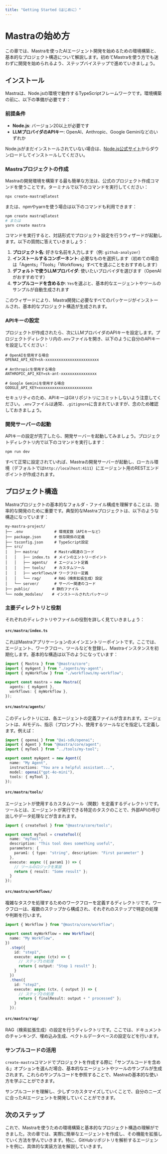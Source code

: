 ```yaml
---
title: "Getting Started（はじめに）"
---
```


# Mastraの始め方

この章では、Mastraを使ったAIエージェント開発を始めるための環境構築と、基本的なプロジェクト構造について解説します。初めてMastraを使う方でも迷わずに開発を始められるよう、ステップバイステップで進めていきましょう。

## インストール

Mastraは、Node.jsの環境で動作するTypeScriptフレームワークです。環境構築の前に、以下の準備が必要です：

### 前提条件

- **Node.js**: バージョン20以上が必要です
- **LLMプロバイダのAPIキー**: OpenAI、Anthropic、Google Geminiなどのいずれか

Node.jsがまだインストールされていない場合は、[Node.js公式サイト](https://nodejs.org/)からダウンロードしてインストールしてください。

### Mastraプロジェクトの作成

Mastraの開発環境を構築する最も簡単な方法は、公式のプロジェクト作成コマンドを使うことです。ターミナルで以下のコマンドを実行してください：

```bash
npx create-mastra@latest
```

または、npmやyarnを使う場合は以下のコマンドも利用できます：

```bash
npm create mastra@latest
# または
yarn create mastra
```

コマンドを実行すると、対話形式でプロジェクト設定を行うウィザードが起動します。以下の質問に答えていきましょう：

1. **プロジェクト名**: 好きな名前を入力します（例: `github-analyzer`）
2. **インストールするコンポーネント**: 必要なものを選択します（初めての場合は「Agents」「Tools」「Workflows」すべてを選ぶことをおすすめします）
3. **デフォルトで使うLLMプロバイダ**: 使いたいプロバイダを選びます（OpenAIがおすすめです）
4. **サンプルコードを含めるか**: `Yes`を選ぶと、基本的なエージェントやツールのサンプルが自動生成されます

このウィザードにより、Mastra開発に必要なすべてのパッケージがインストールされ、基本的なプロジェクト構造が生成されます。

### APIキーの設定

プロジェクトが作成されたら、次にLLMプロバイダのAPIキーを設定します。プロジェクトディレクトリ内の`.env`ファイルを開き、以下のように自分のAPIキーを設定してください：

```
# OpenAIを使用する場合
OPENAI_API_KEY=sk-xxxxxxxxxxxxxxxxxxxxxxxx

# Anthropicを使用する場合
ANTHROPIC_API_KEY=sk-ant-xxxxxxxxxxxxxxxx

# Google Geminiを使用する場合
GOOGLE_API_KEY=xxxxxxxxxxxxxxxxxxxxxxxx
```

セキュリティのため、APIキーはGitリポジトリにコミットしないよう注意してください。`.env`ファイルは通常、`.gitignore`に含まれていますが、念のため確認しておきましょう。

### 開発サーバーの起動

APIキーの設定が完了したら、開発サーバーを起動してみましょう。プロジェクトディレクトリ内で以下のコマンドを実行します：

```bash
npm run dev
```

すべて正常に設定されていれば、Mastraの開発サーバーが起動し、ローカル環境（デフォルトでは`http://localhost:4111`）にエージェント用のRESTエンドポイントが作成されます。

## プロジェクト構造

Mastraプロジェクトの基本的なフォルダ・ファイル構成を理解することは、効率的な開発のために重要です。典型的なMastraプロジェクトは、以下のような構造になっています：

```
my-mastra-project/
├── .env              # 環境変数（APIキーなど）
├── package.json      # 依存関係の定義
├── tsconfig.json     # TypeScript設定
├── src/             
│   ├── mastra/       # Mastra関連のコード
│   │   ├── index.ts  # メインのエントリーポイント
│   │   ├── agents/   # エージェント定義
│   │   ├── tools/    # カスタムツール
│   │   ├── workflows/# ワークフロー定義
│   │   └── rag/      # RAG（検索拡張生成）設定
│   └── server/       # サーバー関連のコード
├── public/          # 静的ファイル
└── node_modules/    # インストールされたパッケージ
```

### 主要ディレクトリと役割

それぞれのディレクトリやファイルの役割を詳しく見ていきましょう：

#### `src/mastra/index.ts`

これはMastraアプリケーションのメインエントリーポイントです。ここでは、エージェント、ワークフロー、ツールなどを登録し、Mastraインスタンスを初期化します。基本的な構造は以下のようになっています：

```typescript
import { Mastra } from "@mastra/core";
import { myAgent } from "./agents/my-agent";
import { myWorkflow } from "./workflows/my-workflow";

export const mastra = new Mastra({
  agents: { myAgent },
  workflows: { myWorkflow },
});
```

#### `src/mastra/agents/`

このディレクトリには、各エージェントの定義ファイルが含まれます。エージェントは、AIモデル、指示（プロンプト）、使用するツールなどを指定して定義します。例えば：

```typescript
import { openai } from "@ai-sdk/openai";
import { Agent } from "@mastra/core/agent";
import { myTool } from "../tools/my-tool";

export const myAgent = new Agent({
  name: "My Agent",
  instructions: "You are a helpful assistant...",
  model: openai("gpt-4o-mini"),
  tools: { myTool },
});
```

#### `src/mastra/tools/`

エージェントが使用するカスタムツール（関数）を定義するディレクトリです。ツールとは、エージェントが実行できる特定のタスクのことで、外部APIの呼び出しやデータ処理などが含まれます。

```typescript
import { createTool } from "@mastra/core/tools";

export const myTool = createTool({
  name: "myTool",
  description: "This tool does something useful",
  parameters: {
    param1: { type: "string", description: "First parameter" }
  },
  execute: async ({ param1 }) => {
    // ツールのロジックを実装
    return { result: "Some result" };
  }
});
```

#### `src/mastra/workflows/`

複雑なタスクを処理するためのワークフローを定義するディレクトリです。ワークフローは、複数のステップから構成され、それぞれのステップで特定の処理や判断を行います。

```typescript
import { Workflow } from "@mastra/core/workflow";

export const myWorkflow = new Workflow({
  name: "My Workflow",
})
  .step({
    id: "step1",
    execute: async (ctx) => {
      // ステップ1の処理
      return { output: "Step 1 result" };
    }
  })
  .then({
    id: "step2",
    execute: async (ctx, { output }) => {
      // ステップ2の処理
      return { finalResult: output + " processed" };
    }
  });
```

#### `src/mastra/rag/`

RAG（検索拡張生成）の設定を行うディレクトリです。ここでは、ドキュメントのチャンキング、埋め込み生成、ベクトルデータベースの設定などを行います。

### サンプルコードの活用

`create-mastra`コマンドでプロジェクトを作成する際に「サンプルコードを含める」オプションを選んだ場合、基本的なエージェントやツールのサンプルが生成されます。これらのサンプルコードを参照することで、Mastraの基本的な使い方を学ぶことができます。

サンプルコードを理解し、少しずつカスタマイズしていくことで、自分のニーズに合ったAIエージェントを開発していくことができます。

## 次のステップ

これで、Mastraを使うための環境構築と基本的なプロジェクト構造の理解ができました。次の章では、実際に簡単なエージェントを作成し、その機能を拡張していく方法を学んでいきます。特に、GitHubリポジトリを解析するエージェントを例に、具体的な実装方法を解説していきます。 
